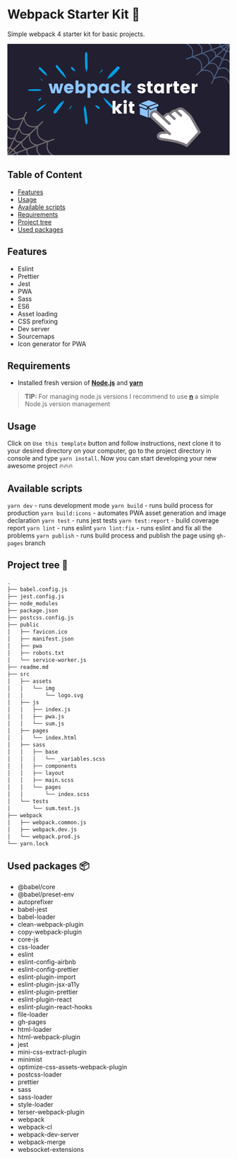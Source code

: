 # Webpack Starter Kit 🧰

Simple webpack 4 starter kit for basic projects.

![Cover image.](./cover-image.png)

## Table of Content

* [Features](#features)
* [Usage](#Usage)
* [Available scripts](#Available-scripts)
* [Requirements](#requirements)
* [Project tree](#project-tree)
* [Used packages](#used-packages)

## Features

* Eslint
* Prettier
* Jest
* PWA
* Sass
* ES6
* Asset loading
* CSS prefixing
* Dev server
* Sourcemaps
* Icon generator for PWA

## Requirements

* Installed fresh version of [**Node.js**](https://nodejs.org/en/) and [**yarn**](https://yarnpkg.com/)
>**TIP:** For managing node.js versions I recommend to use [**n**](https://github.com/tj/n) a simple Node.js version management

## Usage

Click on `Use this template` button and follow instructions, next clone it to your desired directory on your computer, go to the project directory in console and type `yarn install`. Now you can start developing your new awesome project 🔥🔥🔥

## Available scripts

`yarn dev` - runs development mode
`yarn build` - runs build process for production
`yarn build:icons` - automates PWA asset generation and image declaration
`yarn test` - runs jest tests
`yarn test:report` - build coverage report
`yarn lint` - runs eslint
`yarn lint:fix` - runs eslint and fix all the problems
`yarn publish` - runs build process and publish the page using `gh-pages` branch

## Project tree 🌳

```
.
├── babel.config.js
├── jest.config.js
├── node_modules
├── package.json
├── postcss.config.js
├── public
│   ├── favicon.ico
│   ├── manifest.json
│   ├── pwa
│   ├── robots.txt
│   └── service-worker.js
├── readme.md
├── src
│   ├── assets
│   │   └── img
│   │       └── logo.svg
│   ├── js
│   │   ├── index.js
│   │   ├── pwa.js
│   │   └── sum.js
│   ├── pages
│   │   └── index.html
│   ├── sass
│   │   ├── base
│   │   │   └── _variables.scss
│   │   ├── components
│   │   ├── layout
│   │   ├── main.scss
│   │   └── pages
│   │       └── index.scss
│   └── tests
│       └── sum.test.js
├── webpack
│   ├── webpack.common.js
│   ├── webpack.dev.js
│   └── webpack.prod.js
└── yarn.lock

```

## Used packages 📦

* @babel/core
* @babel/preset-env
* autoprefixer
* babel-jest
* babel-loader
* clean-webpack-plugin
* copy-webpack-plugin
* core-js
* css-loader
* eslint
* eslint-config-airbnb
* eslint-config-prettier
* eslint-plugin-import
* eslint-plugin-jsx-a11y
* eslint-plugin-prettier
* eslint-plugin-react
* eslint-plugin-react-hooks
* file-loader
* gh-pages
* html-loader
* html-webpack-plugin
* jest
* mini-css-extract-plugin
* minimist
* optimize-css-assets-webpack-plugin
* postcss-loader
* prettier
* sass
* sass-loader
* style-loader
* terser-webpack-plugin
* webpack
* webpack-cl
* webpack-dev-server
* webpack-merge
* websocket-extensions

